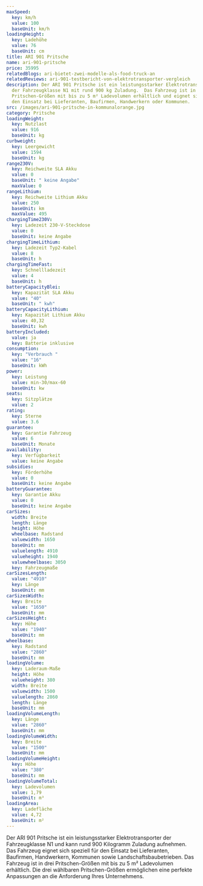 ```yaml
---
maxSpeed:
  key: km/h
  value: 100
  baseUnit: km/h
loadingHeight:
  key: Ladehöhe
  value: 76
  baseUnit: cm
title: ARI 901 Pritsche
name: ari-901-pritsche
price: 35995
relatedBlogs: ari-bietet-zwei-modelle-als-food-truck-an
relatedReviews: ari-901-testbericht-von-elektrotransporter-vergleich
description: Der ARI 901 Pritsche ist ein leistungsstarker Elektrotransporter
  der Fahrzeugklasse N1 mit rund 900 kg Zuladung.  Das Fahrzeug ist in drei
  Pritschen-Größen mit bis zu 5 m² Ladevolumen erhältlich und eignet sich für
  den Einsatz bei Lieferanten, Baufirmen, Handwerkern oder Kommunen.
src: /images/ari-901-pritsche-in-kommunalorange.jpg
category: Pritsche
loadingWeight:
  key: Nutzlast
  value: 916
  baseUnit: kg
curbweight:
  key: Leergewicht
  value: 1594
  baseUnit: kg
range230V:
  key: Reichweite SLA Akku
  value: 0
  baseUnit: " keine Angabe"
  maxValue: 0
rangeLithium:
  key: Reichweite Lithium Akku
  value: 250
  baseUnit: km
  maxValue: 495
chargingTime230V:
  key: Ladezeit 230-V-Steckdose
  value: 0
  baseUnit: keine Angabe
chargingTimeLithium:
  key: Ladezeit Typ2-Kabel
  value: 8
  baseUnit: h
chargingTimeFast:
  key: Schnellladezeit
  value: 4
  baseUnit: h
batteryCapacityBlei:
  key: Kapazität SLA Akku
  value: "40"
  baseUnit: " kwh"
batteryCapacityLithium:
  key: Kapazität Lithium Akku
  value: 40,32
  baseUnit: kwh
batteryIncluded:
  value: ja
  key: Batterie inklusive
consumption:
  key: "Verbrauch "
  value: "16"
  baseUnit: kWh
power:
  key: Leistung
  value: min-30/max-60
  baseUnit: kw
seats:
  key: Sitzplätze
  value: 2
rating:
  key: Sterne
  value: 3.6
guarantee:
  key: Garantie Fahrzeug
  value: 6
  baseUnit: Monate
availability:
  key: Verfügbarkeit
  value: keine Angabe
subsidies:
  key: Förderhöhe
  value: 0
  baseUnit: keine Angabe
batteryGuarantee:
  key: Garantie Akku
  value: 0
  baseUnit: keine Angabe
carSizes:
  width: Breite
  length: Länge
  height: Höhe
  wheelbase: Radstand
  valuewidth: 1650
  baseUnit: mm
  valuelength: 4910
  valueheight: 1940
  valuewheelbase: 3050
  key: Fahrzeugmaße
carSizesLength:
  value: "4910"
  key: Länge
  baseUnit: mm
carSizesWidth:
  key: Breite
  value: "1650"
  baseUnit: mm
carSizesHeight:
  key: Höhe
  value: "1940"
  baseUnit: mm
wheelbase:
  key: Radstand
  value: "2860"
  baseUnit: mm
loadingVolume:
  key: Laderaum-Maße
  height: Höhe
  valueheight: 380
  width: Breite
  valuewidth: 1500
  valuelength: 2860
  length: Länge
  baseUnit: mm
loadingVolumeLength:
  key: Länge
  value: "2860"
  baseUnit: mm
loadingVolumeWidth:
  key: Breite
  value: "1500"
  baseUnit: mm
loadingVolumeHeight:
  key: Höhe
  value: "380"
  baseUnit: mm
loadingVolumeTotal:
  key: Ladevolumen
  value: 1,79
  baseUnit: m³
loadingArea:
  key: Ladefläche
  value: 4,72
  baseUnit: m²
---
```


Der ARI 901 Pritsche ist ein leistungsstarker Elektrotransporter der Fahrzeugklasse N1 und kann rund 900 Kilogramm Zuladung aufnehmen. Das Fahrzeug eignet sich speziell für den Einsatz bei Lieferanten, Baufirmen, Handwerkern, Kommunen sowie Landschaftsbaubetrieben. Das Fahrzeug ist in drei Pritschen-Größen mit bis zu 5 m² Ladevolumen erhältlich. Die drei wählbaren Pritschen-Größen ermöglichen eine perfekte Anpassungen an die Anforderung Ihres Unternehmens.
